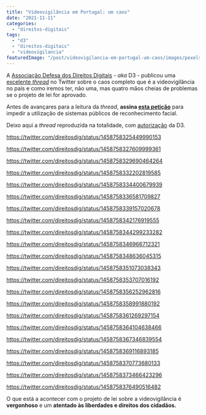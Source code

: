```yaml
---
title: "Videovigilância em Portugal: um caos"
date: "2021-11-11"
categories: 
  - "direitos-digitais"
tags: 
  - "d3"
  - "direitos-digitais"
  - "videovigilancia"
featuredImage: "/post/videovigilancia-em-portugal-um-caos/images/pexels-photo-374103.jpeg"
---
```


A [Associação Defesa dos Direitos Digitais](https://direitosdigitais.pt/) - _aka_ D3 - publicou uma [excelente _thread_](https://twitter.com/direitosdig/status/1458758325449990153) no Twitter sobre o caos completo que é a videovigilância no país e como iremos ter, não uma, mas quatro mãos cheias de problemas se o projeto de lei for aprovado.

Antes de avançares para a leitura da _thread_, **assina [esta petição](https://reclaimyourface.eu/pt/)** para impedir a utilização de sistemas públicos de reconhecimento facial.

Deixo aqui a _thread_ reproduzida na totalidade, com [autorização](https://twitter.com/direitosdig/status/1458847866500300802) da D3.

https://twitter.com/direitosdig/status/1458758325449990153

https://twitter.com/direitosdig/status/1458758327609999361

https://twitter.com/direitosdig/status/1458758329690464264

https://twitter.com/direitosdig/status/1458758332202819585

https://twitter.com/direitosdig/status/1458758334400679939

https://twitter.com/direitosdig/status/1458758336581709827

https://twitter.com/direitosdig/status/1458758339157020678

https://twitter.com/direitosdig/status/1458758342176919555

https://twitter.com/direitosdig/status/1458758344299233282

https://twitter.com/direitosdig/status/1458758346966712321

https://twitter.com/direitosdig/status/1458758348636045315

https://twitter.com/direitosdig/status/1458758351073038343

https://twitter.com/direitosdig/status/1458758353707016192

https://twitter.com/direitosdig/status/1458758356252962816

https://twitter.com/direitosdig/status/1458758358991880192

https://twitter.com/direitosdig/status/1458758361269297154

https://twitter.com/direitosdig/status/1458758364104638466

https://twitter.com/direitosdig/status/1458758367346839554

https://twitter.com/direitosdig/status/1458758369116893185

https://twitter.com/direitosdig/status/1458758370773680133

https://twitter.com/direitosdig/status/1458758373466423296

https://twitter.com/direitosdig/status/1458758376490516482

O que está a acontecer com o projeto de lei sobre a videovigilância é **vergonhoso** e um **atentado às liberdades e direitos dos cidadãos.**
